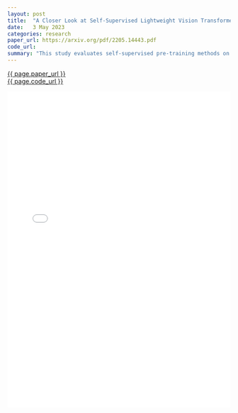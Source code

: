 ```yaml
---
layout: post
title:  "A Closer Look at Self-Supervised Lightweight Vision Transformers"
date:   3 May 2023
categories: research
paper_url: https://arxiv.org/pdf/2205.14443.pdf
code_url: 
summary: "This study evaluates self-supervised pre-training methods on Vision Transformers (ViTs) for image classification and dense prediction tasks, challenging the notion that vanilla lightweight ViTs are unsuitable for vision tasks in lightweight settings. Surprisingly, with appropriate pre-training, lightweight ViTs can match or exceed the performance of state-of-the-art (SOTA) networks that have more complex designs. However, the study also highlights limitations, such as a lack of improvement from large-scale pre-training data and weaker performance on tasks with limited data. Through an analysis of layer representations and attention maps, the impact of pre-training is detailed. Furthermore, a distillation strategy during pre-training is proposed, enhancing downstream performance for Masked Autoencoder (MAE)-based methods. The findings and code are shared at https://github.com/wangsr126/mae-lite, offering insights and tools for improving lightweight ViTs through self-supervised learning"
---
```


<style>
.responsive-pdf-container {
    overflow: hidden;
    padding-top: 141.42%; /* 16:9 Aspect Ratio, adjust as needed */
    position: relative;
}

.responsive-pdf-container iframe {
    border: none;
    height: 100%;
    left: 0;
    position: absolute;
    top: 0;
    width: 100%;
}
</style>

<a href="{{ page.paper_url }}">{{ page.paper_url }}</a><br>
<a href="{{ page.code_url }}">{{ page.code_url }}</a>

<div class="responsive-pdf-container">
    <iframe src="{{ page.paper_url }}" style="border: none;"></iframe>
</div>